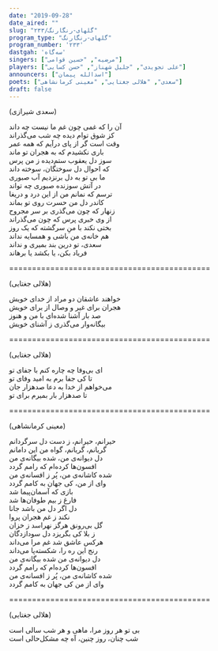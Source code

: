 ```yaml
---
date: "2019-09-28"
date_aired: ""
slug: "گلهای-رنگارنگ/۲۳۳"
program_type: "گلهای-رنگارنگ"
program_number: '۲۳۳'
dastgah: 'سه‌گاه'
singers: ["مرضیه", "حسین قوامی"]
players: ["علی تجویدی", "جلیل شهناز", "حسن کسایی"]
announcers: ["اسدالله پیمان"]
poets: ["سعدی", "هلالی جغتایی", "معینی کرمانشاهی"]
draft: false
---
```


(سعدی شیرازی)  

آن را که غمی چون غم ما نیست چه داند  
كز شوق توام دیده چه شب می‌گذراند  
وقت است گر از پای درآیم كه همه عمر  
باری نکشیدم که به هجران تو ماند  
سوز دل یعقوب ستم‌دیده ز من پرس  
که احوال دل سوختگان، سوخته داند  
ما بی تو به دل برنزدیم آب صبوری  
در آتش سوزنده صبوری چه تواند  
ترسم که نمانم من از این درد و دریغا  
كاندر دل من حسرت روی تو بماند  
زنهار كه چون می‌‌گذری بر سر مجروح  
از وی خبری پرس كه چون می‌گذراند  
بختی نکند با منِ سرگشته که یک روز  
هم خانه‌ی من باشی و همسایه نداند  
سعدی، تو درین بند بمیری و نداند  
فریاد بکن، یا بکشد یا برهاند  

============================================  

(هلالی جغتایی)  

خواهند عاشقان دو مراد از خدای خویش  
هجران برای غیر و وصال از برای خویش  
صد بار آشنا شده‌ای با من و هنوز  
بیگانه‌وار می‌گذری ز آشنای خویش  

============================================  

(هلالی جغتایی)  

ای بی‌وفا چه چاره کنم با جفای تو  
تا کی جفا برم به امید وفای تو  
می‌خواهم از خدا به دعا صدهزار جان  
تا صدهزار بار بمیرم برای تو  

============================================  

(معینی کرمانشاهی)  

حیرانم، حیرانم، ز دست دل سرگردانم  
گریانم، گریانم، گواه من این دامانم  
دل دیوانه‌ی من، شده بیگانه‌ی من  
افسون‌ها کرده‌ام که رامم گردد  
شده کاشانه‌ی من، پُر ز افسانه‌ی من  
وای از من، کی جهان به کامم گردد  
بازی که آسمان‌پیما شد  
فارغ ز بیم طوفان‌ها شد  
دل اگر دل من باشد جانا  
نکند ز غم هجران پروا  
گل بی‌رونق هرگز نهراسد ز خزان  
ز بلا کی بگریزد دل سودازدگان  
هرکس عاشق شد غم مرا می‌داند  
رنج این ره را، شکسته‌پا می‌داند  
دل دیوانه‌ی من شده بیگانه‌ی من  
افسون‌ها کرده‌ام که رامم گردد  
شده کاشانه‌ی من، پُر ز افسانه‌ی من  
وای از من کی جهان به کامم گردد  

============================================  

(هلالی جغتایی)  

بی تو هر روز مرا، ماهی و هر شب سالی است  
شب چنان، روز چنین، آه چه مشکل‌حالی است  
